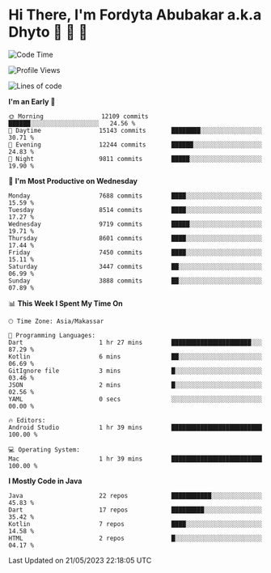 # Hi There, I'm Fordyta Abubakar a.k.a Dhyto 👋 👋 👋 

<!--
**DhytoDev/dhytodev** is a ✨ _special_ ✨ repository because its `README.md` (this file) appears on your GitHub profile.

Here are some ideas to get you started:

- 🔭 I’m currently working on ...
- 🌱 I’m currently learning ...
- 👯 I’m looking to collaborate on ...
- 🤔 I’m looking for help with ...
- 💬 Ask me about ...
- 📫 How to reach me: ...
- 😄 Pronouns: ...
- ⚡ Fun fact: ...
-->

<!--START_SECTION:waka-->
![Code Time](http://img.shields.io/badge/Code%20Time-1%2C912%20hrs%2032%20mins-blue)

![Profile Views](http://img.shields.io/badge/Profile%20Views-0-blue)

![Lines of code](https://img.shields.io/badge/From%20Hello%20World%20I%27ve%20Written-6.2%20million%20lines%20of%20code-blue)

**I'm an Early 🐤** 

```text
🌞 Morning                12109 commits       ██████░░░░░░░░░░░░░░░░░░░   24.56 % 
🌆 Daytime                15143 commits       ████████░░░░░░░░░░░░░░░░░   30.71 % 
🌃 Evening                12244 commits       ██████░░░░░░░░░░░░░░░░░░░   24.83 % 
🌙 Night                  9811 commits        █████░░░░░░░░░░░░░░░░░░░░   19.90 % 
```
📅 **I'm Most Productive on Wednesday** 

```text
Monday                   7688 commits        ████░░░░░░░░░░░░░░░░░░░░░   15.59 % 
Tuesday                  8514 commits        ████░░░░░░░░░░░░░░░░░░░░░   17.27 % 
Wednesday                9719 commits        █████░░░░░░░░░░░░░░░░░░░░   19.71 % 
Thursday                 8601 commits        ████░░░░░░░░░░░░░░░░░░░░░   17.44 % 
Friday                   7450 commits        ████░░░░░░░░░░░░░░░░░░░░░   15.11 % 
Saturday                 3447 commits        ██░░░░░░░░░░░░░░░░░░░░░░░   06.99 % 
Sunday                   3888 commits        ██░░░░░░░░░░░░░░░░░░░░░░░   07.89 % 
```


📊 **This Week I Spent My Time On** 

```text
🕑︎ Time Zone: Asia/Makassar

💬 Programming Languages: 
Dart                     1 hr 27 mins        ██████████████████████░░░   87.29 % 
Kotlin                   6 mins              ██░░░░░░░░░░░░░░░░░░░░░░░   06.69 % 
GitIgnore file           3 mins              █░░░░░░░░░░░░░░░░░░░░░░░░   03.46 % 
JSON                     2 mins              █░░░░░░░░░░░░░░░░░░░░░░░░   02.56 % 
YAML                     0 secs              ░░░░░░░░░░░░░░░░░░░░░░░░░   00.00 % 

🔥 Editors: 
Android Studio           1 hr 39 mins        █████████████████████████   100.00 % 

💻 Operating System: 
Mac                      1 hr 39 mins        █████████████████████████   100.00 % 
```

**I Mostly Code in Java** 

```text
Java                     22 repos            ███████████░░░░░░░░░░░░░░   45.83 % 
Dart                     17 repos            █████████░░░░░░░░░░░░░░░░   35.42 % 
Kotlin                   7 repos             ████░░░░░░░░░░░░░░░░░░░░░   14.58 % 
HTML                     2 repos             █░░░░░░░░░░░░░░░░░░░░░░░░   04.17 % 
```




 Last Updated on 21/05/2023 22:18:05 UTC
<!--END_SECTION:waka-->
